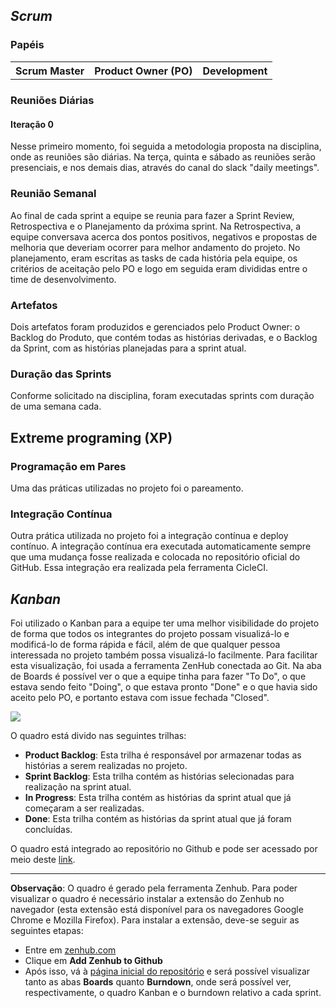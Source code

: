 ## _Scrum_

### Papéis

<table class="tg">
  <tr>
    <th class="tg-30rh">Scrum Master</th>
    <th class="tg-5frq">Product Owner (PO)</th>
    <th class="tg-5frq">Development</th>
  </tr>
  <tr>
  </tr>
</table>

### Reuniões Diárias

#### Iteração 0

Nesse primeiro momento, foi seguida a metodologia proposta na disciplina, onde as reuniões são diárias. Na terça, quinta e sábado as reuniões serão presenciais, e nos demais dias, através do canal do slack "daily meetings".

### Reunião Semanal

Ao final de cada sprint a equipe se reunia para fazer a Sprint Review, Retrospectiva e o Planejamento da próxima sprint. Na Retrospectiva, a equipe conversava acerca dos pontos positivos, negativos e propostas de melhoria que deveriam ocorrer para melhor andamento do projeto. No planejamento, eram escritas as tasks de cada história pela equipe, os critérios de aceitação pelo PO e logo em seguida eram divididas entre o time de desenvolvimento.

### Artefatos

Dois artefatos foram produzidos e gerenciados pelo Product Owner: o Backlog do Produto, que contém todas as histórias derivadas, e o Backlog da Sprint, com as histórias planejadas para a sprint atual.

### Duração das Sprints

Conforme solicitado na disciplina, foram executadas sprints com duração de uma semana cada.

## Extreme programing (XP)

### Programação em Pares

Uma das práticas utilizadas no projeto foi o pareamento.

### Integração Contínua

Outra prática utilizada no projeto foi a integração contínua e deploy contínuo. A integração contínua era executada automaticamente sempre que uma mudança fosse realizada e colocada no repositório oficial do GitHub. Essa integração era realizada pela ferramenta CicleCI. 


## _Kanban_

Foi utilizado o Kanban para a equipe ter uma melhor visibilidade do projeto de forma que todos os integrantes do projeto possam visualizá-lo e modificá-lo de forma rápida e fácil, além de que qualquer pessoa interessada no projeto também possa visualizá-lo facilmente. Para facilitar esta visualização, foi usada a ferramenta ZenHub conectada ao Git. Na aba de Boards é possível ver o que a equipe tinha para fazer "To Do", o que estava sendo feito "Doing", o que estava pronto "Done" e o que havia sido aceito pelo PO, e portanto estava com issue fechada "Closed".

![](https://raw.githubusercontent.com/wiki/fga-gpp-mds/2016.2-Time02-Jardim-Botanico-Mobile/imagens/kanban.png)

O quadro está divido nas seguintes trilhas:
* **Product Backlog**: Esta trilha é responsável por armazenar todas as histórias a serem realizadas no projeto.
* **Sprint Backlog**: Esta trilha contém as histórias selecionadas para realização na sprint atual.
* **In Progress**: Esta trilha contém as histórias da sprint atual que já começaram a ser realizadas.
* **Done**: Esta trilha contém as histórias da sprint atual que já foram concluídas.

O quadro está integrado ao repositório no Github e pode ser acessado por meio deste [link](https://github.com/fga-gpp-mds/2017.1-OndeE-UnB#boards?repos=85082265).

----------------------------

**Observação**: O quadro é gerado pela ferramenta Zenhub. Para poder visualizar o quadro é necessário instalar  a extensão do Zenhub no navegador (esta extensão está disponível para os navegadores Google Chrome e Mozilla Firefox). Para instalar a extensão, deve-se seguir as seguintes etapas:
* Entre em [zenhub.com](https://zenhub.com)
* Clique em **Add Zenhub to Github**
* Após isso, vá à [página inicial do repositório](https://github.com/fga-gpp-mds/2017.1-OndeE-UnB/) e será possível visualizar tanto as abas **Boards** quanto **Burndown**, onde será possível ver, respectivamente, o quadro Kanban e o burndown relativo a cada sprint.